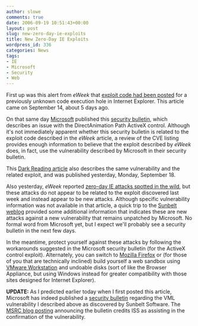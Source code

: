 ```yaml
---
author: slowe
comments: true
date: 2006-09-19 10:51:43+00:00
layout: post
slug: new-zero-day-ie-exploits
title: New Zero-Day IE Exploits
wordpress_id: 336
categories: News
tags:
- IE
- Microsoft
- Security
- Web
---
```


First up was this alert from _eWeek_ that [exploit code had been posted](http://www.eweek.com/article2/0,1759,2016065,00.asp) for a previously unknown code execution hole in Internet Explorer. This article came on September 14, about 5 days ago.

On that same day [Microsoft](http://www.microsoft.com/) published this [security bulletin](http://www.microsoft.com/technet/security/advisory/925444.mspx), which describes an issue with the DirectAnimation Path ActiveX control. Although it's not immediately apparent whether this security bulletin is related to the exploit code described in the _eWeek_ article, a review of the CVE listing provides enough information to believe that the exploit described by _eWeek_ does, in fact, use the vulnerability described by Microsoft in their security bulletin.

This [Dark Reading article](http://www.darkreading.com/document.asp?doc_id=103944&f_src=darkreading_section_318) also describes the same vulnerability and the related exploit, and was published yesterday, Monday, September 18.

Also yesterday, _eWeek_ reported [zero-day IE attacks spotted in the wild](http://www.eweek.com/article2/0,1759,2017407,00.asp), but these attacks do not appear to be related to the exploit discovered last week and instead appear to be new attacks. Although specific vulnerability information was not available in that article, a quick trip to the [Sunbelt weblog](http://sunbeltblog.blogspot.com/) provided some additional information that indicates these are new attacks against a new vulnerability that remains unpatched by Microsoft. No formal word from Microsoft yet, but I expect we'll probably see a security bulletin in the next few days.

In the meantime, protect yourself against these attacks by following the workarounds suggested in the Microsoft security bulletin (for the ActiveX control exploit). Alternately, you can switch to [Mozilla Firefox](http://www.mozilla.org/products/firefox/) or (for those of you that are technically inclined) build yourself a web sandbox using [VMware Workstation](http://www.vmware.com/products/ws/) and undoable disks (sort of like the Browser Appliance, but using Windows instead for greater compatibility with those sites designed for Internet Explorer).

**UPDATE:** As I predicted earlier today when I first posted this article, Microsoft has indeed published a [security bulletin](http://www.microsoft.com/technet/security/advisory/925568.mspx) regarding the VML vulnerability I described above as discovered by Sunbelt Software. The [MSRC blog posting](http://blogs.technet.com/msrc/archive/2006/09/19/457560.aspx) announcing the bulletin credits ISS as assisting in the confirmation of the vulnerability.
